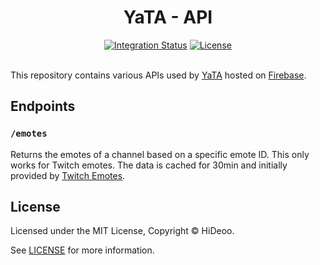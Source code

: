 <p align="center">
  <h1 align="center">YaTA - API</h1>
</p>

<p align="center">
  <a href="https://github.com/HiDeoo/YaTA-API/actions?query=workflow%3Aintegration"><img alt="Integration Status" src="https://github.com/HiDeoo/YaTA-API/workflows/integration/badge.svg"></a>
  <a href="https://github.com/HiDeoo/YaTA-API/blob/master/LICENSE"><img alt="License" src="https://badgen.now.sh/badge/license/MIT/blue"></a>
  <br /><br />
</p>

This repository contains various APIs used by [YaTA](https://github.com/HiDeoo/YaTA) hosted on [Firebase](https://firebase.google.com).

## Endpoints

### `/emotes`

Returns the emotes of a channel based on a specific emote ID. This only works for Twitch emotes. The data is cached for 30min and initially provided by [Twitch Emotes](https://twitchemotes.com/).

## License

Licensed under the MIT License, Copyright © HiDeoo.

See [LICENSE](https://github.com/HiDeoo/YaTA-API/blob/master/LICENSE) for more information.
